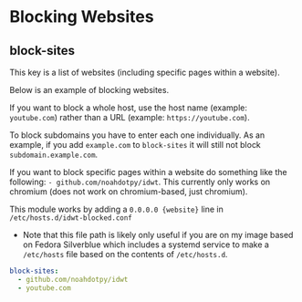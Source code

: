 # Blocking Websites

## block-sites

This key is a list of websites (including specific pages within a website).

Below is an example of blocking websites.

If you want to block a whole host, use the host name (example: `youtube.com`) rather than a URL (example: `https://youtube.com`).

To block subdomains you have to enter each one individually. As an example, if you add `example.com` to `block-sites` it will still not block `subdomain.example.com`.

If you want to block specific pages within a website do something like the following: `- github.com/noahdotpy/idwt`. This currently only works on chromium (does not work on chromium-based, just chromium).

This module works by adding a `0.0.0.0 {website}` line in `/etc/hosts.d/idwt-blocked.conf`

- Note that this file path is likely only useful if you are on my image based on Fedora Silverblue which includes a systemd service to make a `/etc/hosts` file based on the contents of `/etc/hosts.d`.

```yml
block-sites:
  - github.com/noahdotpy/idwt
  - youtube.com
```
